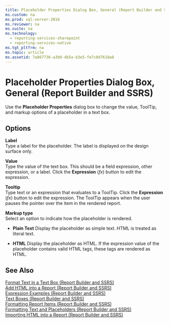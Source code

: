```yaml
---
title: Placeholder Properties Dialog Box, General (Report Builder and SSRS)
ms.custom: na
ms.prod: sql-server-2016
ms.reviewer: na
ms.suite: na
ms.technology: 
  - reporting-services-sharepoint
  - reporting-services-native
ms.tgt_pltfrm: na
ms.topic: article
ms.assetid: 7a867736-a3b0-4b5a-b3e5-fe7c8d7618a8
---
```

# Placeholder Properties Dialog Box, General (Report Builder and SSRS)
  Use the **Placeholder Properties** dialog box to change the value, ToolTip, and markup options of a placeholder in a text box.  
  
## Options  
 **Label**  
 Type a label for the placeholder. The label is displayed on the design surface only.  
  
 **Value**  
 Type the value of the text box. This should be a field expression, other expression, or a label. Click the **Expression** \(*fx*\) button to edit the expression.  
  
 **Tooltip**  
 Type text or an expression that evaluates to a ToolTip. Click the **Expression** \(*fx*\) button to edit the expression. The ToolTip appears when the user pauses the pointer over the item in the rendered report.  
  
 **Markup type**  
 Select an option to indicate how the placeholder is rendered.  
  
-   **Plain Text** Display the placeholder as simple text. HTML is treated as literal text.  
  
-   **HTML**  Display the placeholder as HTML. If the expression value of the placeholder contains valid HTML tags, these tags are rendered as HTML.  
  
## See Also  
 [Format Text in a Text Box &#40;Report Builder and SSRS&#41;](../../Topics/TopicNameContainA/Format-Text-in-a-Text-Box--Report-Builder-and-SSRS-.md)   
 [Add HTML into a Report &#40;Report Builder and SSRS&#41;](../../Topics/TopicNameContainA/Add-HTML-into-a-Report--Report-Builder-and-SSRS-.md)   
 [Expression Examples &#40;Report Builder and SSRS&#41;](../../Topics/TopicNameNotContainA/Expression-Examples--Report-Builder-and-SSRS-.md)   
 [Text Boxes &#40;Report Builder and SSRS&#41;](../../Topics/TopicNameNotContainA/Text-Boxes--Report-Builder-and-SSRS-.md)   
 [Formatting Report Items &#40;Report Builder and SSRS&#41;](../../Topics/TopicNameNotContainA/Formatting-Report-Items--Report-Builder-and-SSRS-.md)   
 [Formatting Text and Placeholders &#40;Report Builder and SSRS&#41;](../../Topics/TopicNameNotContainA/Formatting-Text-and-Placeholders--Report-Builder-and-SSRS-.md)   
 [Importing HTML into a Report &#40;Report Builder and SSRS&#41;](../../Topics/TopicNameContainA/Importing-HTML-into-a-Report--Report-Builder-and-SSRS-.md)  
  
  